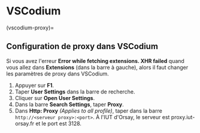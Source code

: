 # VSCodium

(vscodium-proxy)=
## Configuration de proxy dans VSCodium

Si vous avez l'erreur **Error while fetching extensions. XHR failed** quand vous allez dans **Extensions** (dans la barre à gauche), alors il faut changer les paramètres de proxy dans VSCodium.
1. Appuyer sur **F1**.
2. Taper **User Settings** dans la barre de recherche.
3. Cliquer sur **Open User Settings**.
4. Dans la barre **Search Settings**, taper **Proxy**.
5. Dans **Http: Proxy** *(Applies to all profile)*, taper dans la barre `http://<serveur proxy>:<port>`. À l'IUT d'Orsay, le serveur est proxy.iut-orsay.fr et le port est 3128.

<!-- (vscodium-debugger)=
## C/C++ Runner Debugger setup
Il faut changer le fichier de configuration `launch_template.json`. Cette manipulation du code source est pour changer la configuration par défaut du debugger de C/C++ Runner.

**Pour le retrouver à travers un terminal :**
```{code} sh
cd ~/.vscode-oss/extensions/franneck94.c-cpp-runner-9.4.7-universal/templates
```

Si `.vscode-oss` ne se trouve pas dans `~/`, vous pouvez essayer de suivre les étapes suivantes.

**À travers un navigateur :**
- Rendez-vous sur `home` ou votre dossier personnel.
- Appuyer sur *Ctrl+H* pour voir les dossiers cachés (les dossiers de configurations qui commencent par `.` comme `.vscode-oss` sont cachés).
- Aller dans `.vscode-oss` puis, `extensions`, `franneck94.c-cpp-runner-9.4.7-universal` et finalement `templates`.

**Remplacer le contenu de `launch_template.json` par :**
```{code} json
{
  "version": "0.2.0",
  "configurations": [
    {
      "name": "C/C++ Runner: Debug Session",
      "type": "lldb",
      "request": "launch",
      "args": [],
      "console": "externalTerminal",
      "cwd": "${fileDirname}",
      "program": "${fileDirname}/build/Debug/outDebug",
    }
  ]
}
``` -->
